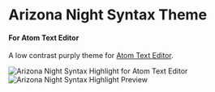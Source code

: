 # Arizona Night Syntax Theme
#### For Atom Text Editor

A low contrast purply theme for [Atom Text Editor](https://atom.io/).

![Arizona Night Syntax Highlight for Atom Text Editor](https://github.com/dwoodiwiss/arizona-night-syntax/blob/master/resources/swatch.png "Arizona Night for Atom")
![Arizona Night Syntax Highlight Preview](https://github.com/dwoodiwiss/arizona-night-syntax/blob/master/resources/preview.png "Arizona Night for Atom Preview")
